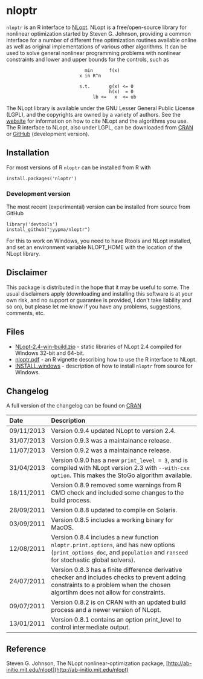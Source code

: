 # nloptr

`nloptr` is an R interface to [NLopt](http://ab-initio.mit.edu/wiki/index.php/NLopt). NLopt is a free/open-source library for nonlinear optimization started by Steven G. Johnson, providing a common interface for a number of different free optimization routines available online as well as original implementations of various other algorithms. It can be used to solve general nonlinear programming problems with nonlinear constraints and lower and upper bounds for the controls, such as

```
                             min      f(x)
                           x in R^n
                           
                           s.t.       g(x) <= 0
                                      h(x)  = 0
                                lb <=   x  <= ub
```

The NLopt library is available under the GNU Lesser General Public License (LGPL), and the copyrights are owned by a variety of authors. See the [website](http://ab-initio.mit.edu/wiki/index.php/Citing_NLopt) for information on how to cite NLopt and the algorithms you use. The R interface to NLopt, also under LGPL, can be downloaded from [CRAN](http://cran.r-project.org/web/packages/nloptr/index.html) or [GitHub](https://github.com/jyypma/nloptr) (development version).

## Installation
For most versions of R `nloptr` can be installed from R with 
```
install.packages('nloptr')
```

### Development version
The most recent (experimental) version can be installed from source from GitHub
```
library('devtools')
install_github("jyypma/nloptr")
```
For this to work on Windows, you need to have Rtools and NLopt installed, and set an environment variable NLOPT_HOME with the location of the NLopt library.

## Disclaimer
This package is distributed in the hope that it may be useful to some. The usual disclaimers apply (downloading and installing this software is at your own risk, and no support or guarantee is provided, I don't take liability and so on), but please let me know if you have any problems, suggestions, comments, etc.

## Files

* [NLopt-2.4-win-build.zip](http://www.ucl.ac.uk/~uctpjyy/downloads/NLopt-2.4-win-build.zip) - static libraries of NLopt 2.4 compiled for Windows 32-bit and 64-bit.
* [nloptr.pdf](http://cran.r-project.org/web/packages/nloptr/vignettes/nloptr.pdf) - an R vignette describing how to use the R interface to NLopt.
* [INSTALL.windows](https://github.com/jyypma/nloptr/blob/master/INSTALL.windows) - description of how to install `nloptr` from source for Windows.

## Changelog 
A full version of the changelog can be found on [CRAN](http://cran.r-project.org/web/packages/nloptr/ChangeLog)

| Date       | Description |
| :---------- | :----------- |
| 09/11/2013 | Version 0.9.4 updated NLopt to version 2.4. |
| 31/07/2013 | Version 0.9.3 was a maintainance release. |
| 11/07/2013 | Version 0.9.2 was a maintainance release. |
| 31/04/2013 | Version 0.9.0 has a new `print_level = 3`, and is compiled with NLopt version 2.3 with `--with-cxx option`. This makes the StoGo algorithm available. |
| 18/11/2011 | Version 0.8.9 removed some warnings from R CMD check and included some changes to the build process. |
| 28/09/2011 | Version 0.8.8 updated to compile on Solaris. |
| 03/09/2011 | Version 0.8.5 includes a working binary for MacOS. |
| 12/08/2011 | Version 0.8.4 includes a new function `nloptr.print.options`, and has new options (`print_options_doc`, and `population` and `ranseed` for stochastic global solvers). |
| 24/07/2011 | Version 0.8.3 has a finite difference derivative checker and includes checks to prevent adding constraints to a problem when the chosen algortihm does not allow for constraints. |
| 09/07/2011 | Version 0.8.2 is on CRAN with an updated build process and a newer version of NLopt. |
| 13/01/2011 | Version 0.8.1 contains an option print_level to control intermediate output. |

## Reference
Steven G. Johnson, The NLopt nonlinear-optimization package, [http://ab-initio.mit.edu/nlopt](http://ab-initio.mit.edu/nlopt)
